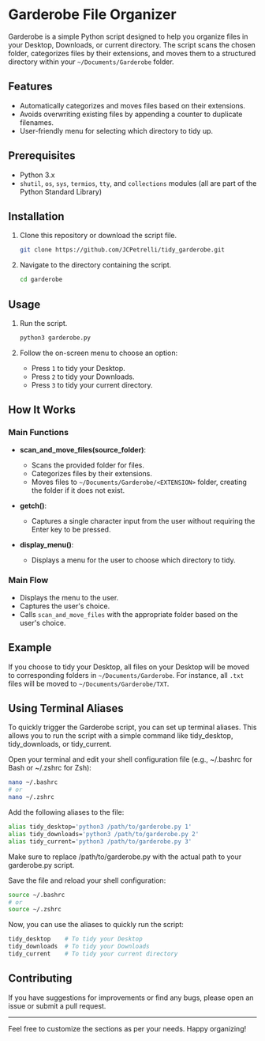 
# Garderobe File Organizer

Garderobe is a simple Python script designed to help you organize files in your Desktop, Downloads, or current directory. The script scans the chosen folder, categorizes files by their extensions, and moves them to a structured directory within your `~/Documents/Garderobe` folder.

## Features

- Automatically categorizes and moves files based on their extensions.
- Avoids overwriting existing files by appending a counter to duplicate filenames.
- User-friendly menu for selecting which directory to tidy up.

## Prerequisites

- Python 3.x
- `shutil`, `os`, `sys`, `termios`, `tty`, and `collections` modules (all are part of the Python Standard Library)

## Installation

1. Clone this repository or download the script file.

   ```bash
   git clone https://github.com/JCPetrelli/tidy_garderobe.git
   ```

2. Navigate to the directory containing the script.

   ```bash
   cd garderobe
   ```

## Usage

1. Run the script.

   ```bash
   python3 garderobe.py
   ```

2. Follow the on-screen menu to choose an option:
   - Press `1` to tidy your Desktop.
   - Press `2` to tidy your Downloads.
   - Press `3` to tidy your current directory.

## How It Works

### Main Functions

- **scan_and_move_files(source_folder)**:
  - Scans the provided folder for files.
  - Categorizes files by their extensions.
  - Moves files to `~/Documents/Garderobe/<EXTENSION>` folder, creating the folder if it does not exist.

- **getch()**:
  - Captures a single character input from the user without requiring the Enter key to be pressed.

- **display_menu()**:
  - Displays a menu for the user to choose which directory to tidy.

### Main Flow

- Displays the menu to the user.
- Captures the user's choice.
- Calls `scan_and_move_files` with the appropriate folder based on the user's choice.

## Example

If you choose to tidy your Desktop, all files on your Desktop will be moved to corresponding folders in `~/Documents/Garderobe`. For instance, all `.txt` files will be moved to `~/Documents/Garderobe/TXT`.

## Using Terminal Aliases
To quickly trigger the Garderobe script, you can set up terminal aliases. This allows you to run the script with a simple command like tidy_desktop, tidy_downloads, or tidy_current.

Open your terminal and edit your shell configuration file (e.g., ~/.bashrc for Bash or ~/.zshrc for Zsh):

```bash
nano ~/.bashrc
# or
nano ~/.zshrc
```

Add the following aliases to the file:

```bash
alias tidy_desktop='python3 /path/to/garderobe.py 1'
alias tidy_downloads='python3 /path/to/garderobe.py 2'
alias tidy_current='python3 /path/to/garderobe.py 3'
```

Make sure to replace /path/to/garderobe.py with the actual path to your garderobe.py script.

Save the file and reload your shell configuration:

```bash
source ~/.bashrc
# or
source ~/.zshrc
```

Now, you can use the aliases to quickly run the script:

```bash
tidy_desktop    # To tidy your Desktop
tidy_downloads  # To tidy your Downloads
tidy_current    # To tidy your current directory
```

## Contributing

If you have suggestions for improvements or find any bugs, please open an issue or submit a pull request.

---

Feel free to customize the sections as per your needs. Happy organizing!

